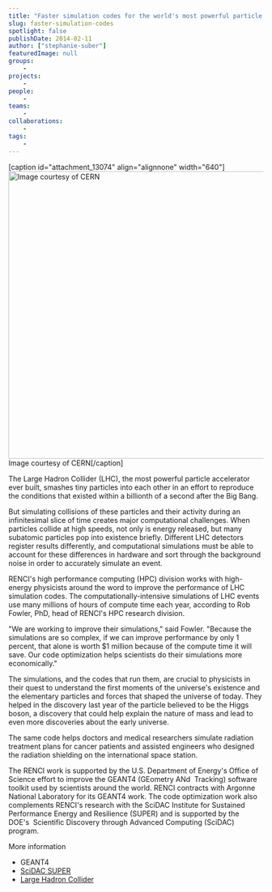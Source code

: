 ```yaml
---
title: "Faster simulation codes for the world's most powerful particle accelerator"
slug: faster-simulation-codes
spotlight: false
publishDate: 2014-02-11
author: ["stephanie-suber"]
featuredImage: null
groups:
    - 
projects:
    - 
people:
    - 
teams: 
    - 
collaborations:
    - 
tags:
    - 
---
```

[caption id="attachment_13074" align="alignnone" width="640"]<img class="size-large wp-image-13074" alt="Image courtesy of CERN" src="https://www.renci.org/wp-content/uploads/2014/02/0503019-A4-at-144-dpi-1024x910.jpg" width="640" height="568" /> Image courtesy of CERN[/caption]

The Large Hadron Collider (LHC), the most powerful particle accelerator ever built, smashes tiny particles into each other in an effort to reproduce the conditions that existed within a billionth of a second after the Big Bang.

But simulating collisions of these particles and their activity during an infinitesimal slice of time creates major computational challenges. When particles collide at high speeds, not only is energy released, but many subatomic particles pop into existence briefly. Different LHC detectors register results differently, and computational simulations must be able to account for these differences in hardware and sort through the background noise in order to accurately simulate an event.

RENCI's high performance computing (HPC) division works with high-energy physicists around the word to improve the performance of LHC simulation codes. The computationally-intensive simulations of LHC events use many millions of hours of compute time each year, according to Rob Fowler, PhD, head of RENCI's HPC research division.

"We are working to improve their simulations," said Fowler. "Because the simulations are so complex, if we can improve performance by only 1 percent, that alone is worth $1 million because of the compute time it will save. Our code optimization helps scientists do their simulations more economically."

The simulations, and the codes that run them, are crucial to physicists in their quest to understand the first moments of the universe's existence and the elementary particles and forces that shaped the universe of today. They helped in the discovery last year of the particle believed to be the Higgs boson, a discovery that could help explain the nature of mass and lead to even more discoveries about the early universe.

The same code helps doctors and medical researchers simulate radiation treatment plans for cancer patients and assisted engineers who designed the radiation shielding on the international space station.

The RENCI work is supported by the U.S. Department of Energy's Office of Science effort to improve the GEANT4 (GEometry ANd  Tracking) software toolkit used by scientists around the world. RENCI contracts with Argonne National Laboratory for its GEANT4 work. The code optimization work also complements RENCI's research with the SciDAC Institute for Sustained Performance Energy and Resilience (SUPER) and is supported by the DOE's  Scientific Discovery through Advanced Computing (SciDAC) program.

More information
<ul>
	<li>GEANT4 </li>
	<li><a href="http://super-scidac.org" target="_blank">SciDAC SUPER</a></li>
	<li><a href="http://home.web.cern.ch/topics/large-hadron-collider" target="_blank">Large Hadron Collider</a></li>
</ul>
